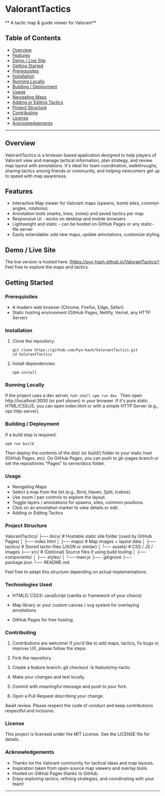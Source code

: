# ValorantTactics
** A tactic map & guide viewer for Valorant**

## Table of Contents
- [Overview](#overview)
- [Features](#features)
- [Demo / Live Site](#demo--live-site)
- [Getting Started](#getting-started)
- [Prerequisites](#prerequisites)
- [Installation](#installation)
- [Running Locally](#running-locally)
- [Building / Deployment](#building--deployment)
- [Usage](#usage)
- [Navigating Maps](#navigating-maps)
- [Adding or Editing Tactics](#adding-or-editing-tactics)
- [Project Structure](#project-structure)
- [Contributing](#contributing)
- [License](#license)
- [Acknowledgements](#acknowledgements)

---

## Overview
ValorantTactics is a browser-based application designed to help players of Valorant view and manage tactical information, plan strategy, and review map layout with annotations. It's ideal for team coordination, walkthroughs, sharing tactics among friends or community, and helping newcomers get up to speed with map awareness.

## Features
- Interactive Map viewer for Valorant maps (spawns, bomb sites, common angles, rotations)
- Annotation tools (marks, lines, zones) and saved tactics per map
- Responsive UI - works on desktop and mobile browsers
- Lightweight and static - can be hosted on GitHub Pages or any static-file server
- Easily extendable: add new maps, update annotations, customize styling

## Demo / Live Site
The live version is hosted here:
[https://pyx-hash.github.io/ValorantTactics/] Feel free to explore the maps and tactics.

## Getting Started

### Prerequisites
- A modern web browser (Chrome, Firefox, Edge, Safari)
- Static hosting environment (GitHub Pages, Netlify, Vercel, any HTTP Server)

### Installation
1. Clone the repository:
    ```shell
    git clone https://github.com/Pyx-hash/ValorantTactics.git
    cd ValorantTactics
    ```
2. Install dependencies:
    ```shell
    npm install
    ```

### Running Locally
If the project uses a dev server, run:
    ```shell
    npm run dev
    ```
Then open http://localhost:3000 (or port shown) in your browser.
If it's pure static HTML/CSS/JS, you can open index.html or with a simple HTTP Server (e.g., npx http-server).

### Building / Deployment
If a build step is required:

```shell
npm run build
```
Then deploy the contents of the dist/ (or build/) folder to your static host (GitHub Pages, etc). On GitHub Pages, you can push to gh-pages branch or set the repositories "Pages" to serve/docs folder.

### Usage
- Navigating Maps
- Select a map from the list (e.g., Bind, Haven, Split, Icebox).
- Use zoom / pan controls to explore the layout.
- Toggle layers / annotations for spawns, sites, common positions.
- Click on an annotation marker to view details or edit.
- Adding or Editing Tactics


### Project Structure
ValorantTactics/
├── docs/                 # Hostable static site folder (used by GitHub Pages)
│   ├── index.html
│   ├── maps/              # Map images + layout data
│   ├── tactics/           # Stored tactic‐files (JSON or similar)
│   └── assets/            # CSS / JS / images
├── src/                  # (Optional) Source files if using build tooling
│   ├── components/
│   ├── styles/
│   └── main.js
├── .gitignore
├── package.json
└── README.md

Feel free to adapt this structure depending on actual implementations.

### Technologies Used

- HTML5/ CSS3/ JavaScript (vanilla or framework of your choice)

- Map library or your custom canvas / svg system for overlaying annotations

- GitHub Pages for free hosting


### Contributing
1. Contributions are welcome! If you’d like to add maps, tactics, fix bugs or improve UX, please follow the steps:

2. Fork the repository.

3. Create a feature branch: git checkout -b feature/my-tactic

4. Make your changes and test locally.

5. Commit with meaningful message and push to your fork.

6. Open a Pull Request describing your change.

Await review.
Please respect the code of conduct and keep contributions respectful and inclusive.

### License
This project is licensed under the MIT License. See the LICENSE file for details.

### Acknowledgements

- Thanks tot the Valorant community for tactical ideas and map layouts.
- Inspiration taken from open-source map viewers and overlay tools.
- Hosted on GitHub Pages thanks to GitHub.
- Enjoy exploring tactics, refining strategies, and coordinating with your team!

---
